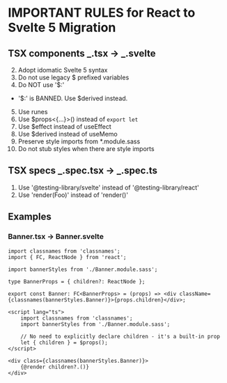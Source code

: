 # IMPORTANT RULES for React to Svelte 5 Migration

## TSX components _.tsx -> _.svelte

2. Adopt idomatic Svelte 5 syntax
3. Do not use legacy $ prefixed variables
4. Do NOT use '$:'

- '$:' is BANNED. Use $derived instead.

5. Use runes
6. Use $props<{...}>() instead of `export let`
7. Use $effect instead of useEffect
8. Use $derived instead of useMemo
9. Preserve style imports from \*.module.sass
10. Do not stub styles when there are style imports

## TSX specs _.spec.tsx -> _.spec.ts

1. Use '@testing-library/svelte' instead of '@testing-library/react'
2. Use 'render(Foo)' instead of 'render(<Foo />)'

## Examples

### Banner.tsx -> Banner.svelte

```tsx
import classnames from 'classnames';
import { FC, ReactNode } from 'react';

import bannerStyles from './Banner.module.sass';

type BannerProps = { children?: ReactNode };

export const Banner: FC<BannerProps> = (props) => <div className={classnames(bannerStyles.Banner)}>{props.children}</div>;
```

```svelte
<script lang="ts">
	import classnames from 'classnames';
	import bannerStyles from './Banner.module.sass';

	// No need to explicitly declare children - it's a built-in prop
	let { children } = $props();
</script>

<div class={classnames(bannerStyles.Banner)}>
	{@render children?.()}
</div>
```
